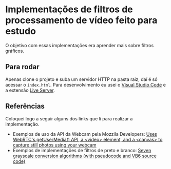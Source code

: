 # Implementações de filtros de processamento de vídeo feito para estudo

O objetivo com essas implementações era aprender mais sobre filtros gráficos.

## Para rodar

Apenas clone o projeto e suba um servidor HTTP na pasta raiz, daí é só acessar o `index.html`. Para desenvolvimento eu usei o [Visual Studio Code](https://code.visualstudio.com/) e a extensão [Live Server](https://marketplace.visualstudio.com/items?itemName=ritwickdey.LiveServer).

## Referências

Coloquei logo a seguir alguns dos links que li para realizar a implementação.

* Exemplos de uso da API da Webcam pela Mozzila Developers: [Uses WebRTC's getUserMedia() API, a &lt;video&gt; element, and a &lt;canvas&gt; to capture still photos using your webcam](https://developer.mozilla.org/en-US/docs/Web/API/WebRTC_API/Taking_still_photos)
* Exemplos de implementações de filtros de preto e branco: [Seven grayscale conversion algorithms (with pseudocode and VB6 source code)](https://tannerhelland.com/2011/10/01/grayscale-image-algorithm-vb6.html)
